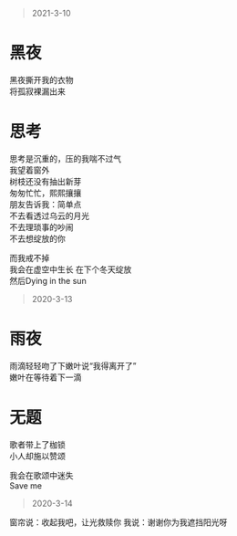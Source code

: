
> 2021-3-10 
# 黑夜

黑夜撕开我的衣物   
将孤寂裸漏出来


# 思考  

思考是沉重的，压的我喘不过气    
我望着窗外   
树枝还没有抽出新芽   
匆匆忙忙，熙熙攘攘   
朋友告诉我：简单点   
不去看透过乌云的月光   
不去理琐事的吵闹   
不去想绽放的你   

而我戒不掉    
我会在虚空中生长
在下个冬天绽放   
然后Dying in the sun  


> 2020-3-13  

# 雨夜   

雨滴轻轻吻了下嫩叶说“我得离开了”    
嫩叶在等待着下一滴  


# 无题   

歌者带上了枷锁   
小人却施以赞颂   

我会在歌颂中迷失   
Save me


> 2020-3-14   

窗帘说：收起我吧，让光救赎你
我说：谢谢你为我遮挡阳光呀





 
     




